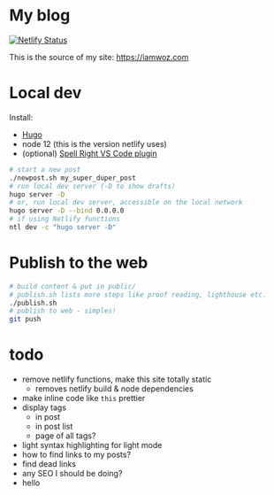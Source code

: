 # My blog

[![Netlify Status](https://api.netlify.com/api/v1/badges/3e5e1592-f32d-4243-9705-4bce7636ce80/deploy-status)](https://app.netlify.com/sites/objective-borg-f6eb56/deploys)

This is the source of my site: https://iamwoz.com

# Local dev
Install:
- [Hugo](https://gohugo.io/)
- node 12 (this is the version netlify uses)
- (optional) [Spell Right VS Code plugin](https://github.com/bartosz-antosik/vscode-spellright)

```sh
# start a new post
./newpost.sh my_super_duper_post
# run local dev server (-D to show drafts)
hugo server -D
# or, run local dev server, accessible on the local network
hugo server -D --bind 0.0.0.0
# if using Netlify functions
ntl dev -c "hugo server -D"
```


# Publish to the web
```sh
# build content & put in public/
# publish.sh lists more steps like proof reading, lighthouse etc.
./publish.sh
# publish to web - simples!
git push
```


# todo
- remove netlify functions, make this site totally static
    - removes netlify build & node dependencies
- make inline code like `this` prettier
- display tags
  - in post
  - in post list
  - page of all tags?
- light syntax highlighting for light mode
- how to find links to my posts?
- find dead links
- any SEO I should be doing?
- hello
